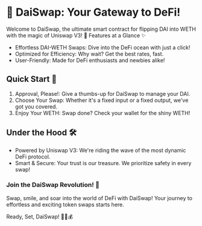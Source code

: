 # 🚀 DaiSwap: Your Gateway to DeFi!

Welcome to DaiSwap, the ultimate smart contract for flipping DAI into WETH with the magic of Uniswap V3! 🌟
Features at a Glance ✨

- Effortless DAI-WETH Swaps: Dive into the DeFi ocean with just a click!
- Optimized for Efficiency: Why wait? Get the best rates, fast.
- User-Friendly: Made for DeFi enthusiasts and newbies alike!

## Quick Start 🏁

1. Approval, Please!: Give a thumbs-up for DaiSwap to manage your DAI.
2. Choose Your Swap: Whether it's a fixed input or a fixed output, we've got you covered.
3. Enjoy Your WETH: Swap done? Check your wallet for the shiny WETH!

## Under the Hood 🛠️

- Powered by Uniswap V3: We're riding the wave of the most dynamic DeFi protocol.
- Smart & Secure: Your trust is our treasure. We prioritize safety in every swap!

### Join the DaiSwap Revolution! 🎉

Swap, smile, and soar into the world of DeFi with DaiSwap! Your journey to effortless and exciting token swaps starts here.

Ready, Set, DaiSwap! 💫💱💰
